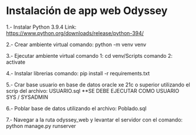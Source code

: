 # Instalación de app web Odyssey
1.- Instalar Python 3.9.4
        Link: https://www.python.org/downloads/release/python-394/

2.- Crear ambiente virtual
        comando: python -m venv venv

3.- Ejecutar ambiente virtual
        comando 1: cd venv/Scripts
        comando 2: activate

4.- Instalar librerias
        comando: pip install -r requirements.txt

5.- Crar base usuario en base de datos oracle xe 21c o superior utilizando el scrip del archivo:
        USUARIO.sql
        **SE DEBE EJECUTAR COMO USUARIO SYS / SYSADMIN
        
6.- Poblar base de datos utilizando el archivo:
        Poblado.sql

7.- Navegar a la ruta odyssey_web y levantar el servidor con el comando:
        python manage.py runserver